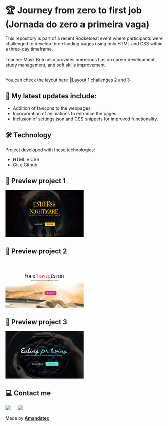#  🏆 Journey from zero to first  job (Jornada do zero a primeira vaga)

This repository is part of a recent Rocketseat event where participants were challenged to develop three landing pages using only HTML and CSS within a three-day timeframe.<br><br>
Teacher Mayk Brito also provides numerous tips on career development, study management, and soft skills improvement.<br><br>

 You can check the layout here 🔗[Layout 1](https://www.figma.com/community/file/1217611263175712052)
[challenges 2 and 3](https://www.figma.com/community/file/1217611263175712052)
## 🚀 My latest updates include:

- Addition of favicons to the webpages
- Incorporation of animations to enhance the pages
- Inclusion of settings.json and CSS snippets for improved functionality.

## 🛠️ Technology

Project developed with these technologies:

- HTML e CSS
- Git e Github

## 🔎 Preview project 1

<img width="250px" height="150px" src=".github/preview1.gif"/>

## 🔎 Preview project 2

<img width="250px" height="150px" src=".github/preview2.gif"/>

## 🔎 Preview project 3

<img width="250px" height="150px" src=".github/preview3.gif"/>

##   💻 Contact me

 <a href="https://www.linkedin.com/in/amanda-oliveira-20/" target="_blank"><img src="https://img.shields.io/badge/-LinkedIn-%230077B5?style=for-the-badge&logo=linkedin&logoColor=white" style="margin-right: 2vw" target="_blank"></a>
  <a href="http://discordapp.com/users/Amandatec#4699" target="_blank"><img src="https://img.shields.io/badge/Discord-7289DA?style=for-the-badge&logo=discord&logoColor=white" target="_blank"></a>

 Made by [**Amandatec**](https://www.linkedin.com/in/amanda-oliveira-20/">)



